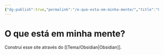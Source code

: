 ```yaml
---
{"dg-publish":true,"permalink":"/o-que-esta-em-minha-mente/","title":"O que está em minha mente?","tags":["gardenEntry"],"updated":"2025-04-01T15:25:21.201-03:00"}
---
```


# O que está em minha mente?
Construí esse site através do [[Tema/Obsidian\|Obsidian]].